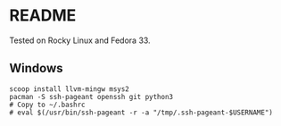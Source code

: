 # README

Tested on Rocky Linux and Fedora 33.

## Windows

```
scoop install llvm-mingw msys2
pacman -S ssh-pageant openssh git python3
# Copy to ~/.bashrc
# eval $(/usr/bin/ssh-pageant -r -a "/tmp/.ssh-pageant-$USERNAME")
```